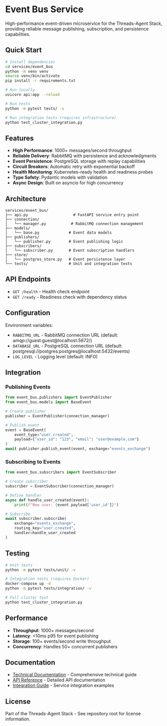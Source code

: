 # Event Bus Service

High-performance event-driven microservice for the Threads-Agent Stack, providing reliable message publishing, subscription, and persistence capabilities.

## Quick Start

```bash
# Install dependencies
cd services/event_bus
python -m venv venv
source venv/bin/activate
pip install -r requirements.txt

# Run locally
uvicorn api:app --reload

# Run tests
python -m pytest tests/ -v

# Run integration tests (requires infrastructure)
python test_cluster_integration.py
```

## Features

- **High Performance**: 1000+ messages/second throughput
- **Reliable Delivery**: RabbitMQ with persistence and acknowledgments
- **Event Persistence**: PostgreSQL storage with replay capabilities
- **Circuit Breakers**: Automatic retry with exponential backoff
- **Health Monitoring**: Kubernetes-ready health and readiness probes
- **Type Safety**: Pydantic models with validation
- **Async Design**: Built on asyncio for high concurrency

## Architecture

```
services/event_bus/
├── api.py                    # FastAPI service entry point
├── connection/
│   └── manager.py           # RabbitMQ connection management
├── models/
│   └── base.py             # Event data models
├── publishers/
│   └── publisher.py        # Event publishing logic
├── subscribers/
│   └── subscriber.py       # Event subscription handlers
├── store/
│   └── postgres_store.py   # Event persistence layer
└── tests/                  # Unit and integration tests
```

## API Endpoints

- `GET /health` - Health check endpoint
- `GET /ready` - Readiness check with dependency status

## Configuration

Environment variables:
- `RABBITMQ_URL` - RabbitMQ connection URL (default: amqp://guest:guest@localhost:5672/)
- `DATABASE_URL` - PostgreSQL connection URL (default: postgresql://postgres:postgres@localhost:5432/events)
- `LOG_LEVEL` - Logging level (default: INFO)

## Integration

### Publishing Events

```python
from event_bus.publishers import EventPublisher
from event_bus.models import BaseEvent

# Create publisher
publisher = EventPublisher(connection_manager)

# Publish event
event = BaseEvent(
    event_type="user.created",
    payload={"user_id": "123", "email": "user@example.com"}
)
await publisher.publish_event(event, exchange="events_exchange")
```

### Subscribing to Events

```python
from event_bus.subscribers import EventSubscriber

# Create subscriber
subscriber = EventSubscriber(connection_manager)

# Define handler
async def handle_user_created(event):
    print(f"New user: {event.payload['user_id']}")

# Subscribe
await subscriber.subscribe(
    exchange="events_exchange",
    routing_key="user.created",
    handler=handle_user_created
)
```

## Testing

```bash
# Unit tests
python -m pytest tests/unit/ -v

# Integration tests (requires Docker)
docker-compose up -d
python -m pytest tests/integration/ -v

# Full cluster test
python test_cluster_integration.py
```

## Performance

- **Throughput**: 1000+ messages/second
- **Latency**: <10ms p95 for event publishing
- **Storage**: 100+ events/second write throughput
- **Concurrency**: Handles 50+ concurrent publishers

## Documentation

- [Technical Documentation](./TECHNICAL_DOCUMENTATION.md) - Comprehensive technical guide
- [API Reference](./docs/api.md) - Detailed API documentation
- [Integration Guide](./docs/integration.md) - Service integration examples

## License

Part of the Threads-Agent Stack - See repository root for license information.